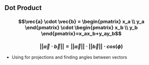 ## Dot Product
### $$\vec{a} \cdot \vec{b} = \begin{pmatrix} x_a \\ y_a \end{pmatrix} \cdot \begin{pmatrix} x_b \\ y_b \end{pmatrix}=x_ax_b+y_ay_b$$
### $$||\vec{a} \cdot \vec{b}||=||\vec{a}||\cdot||\vec{b}||\cdot cos(\phi)$$
- Using for projections and finding angles between vectors
